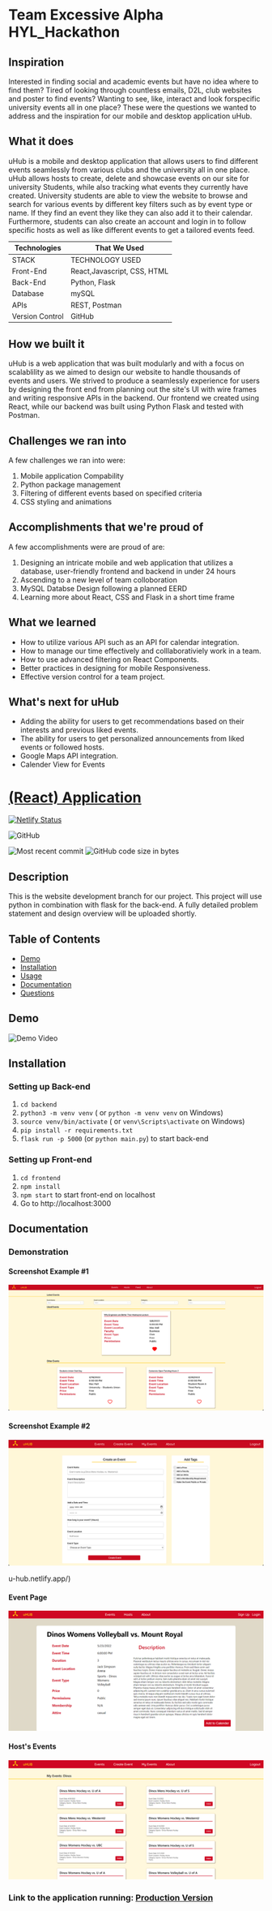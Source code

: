# Team Excessive Alpha HYL_Hackathon

## Inspiration

Interested in finding social and academic events but have no idea where to find them? Tired of looking through countless emails, D2L, club websites and poster to find events? Wanting to see, like, interact and look forspecific university events all in one place? These were the questions we wanted to address and the inspiration for our mobile and desktop application uHub.

## What it does

uHub is a mobile and desktop application that allows users to find different events seamlessly from various clubs and the university all in one place. uHub allows hosts to create, delete and showcase events on our site for university Students, while also tracking what events they currently have created. University students are able to view the website to browse and search for various events by different key filters such as by event type or name. If they find an event they like they can also add it to their calendar. Furthermore, students can also create an account and login in to follow specific hosts as well as like different events to get a tailored events feed.

| Technologies    | That We Used                |
| --------------- | --------------------------- |
| STACK           | TECHNOLOGY USED             |
| Front-End       | React,Javascript, CSS, HTML |
| Back-End        | Python, Flask               |
| Database        | mySQL                       |
| APIs            | REST, Postman               |
| Version Control | GitHub                      |

## How we built it

uHub is a web application that was built modularly and with a focus on scalablility as we aimed to design our website to handle thousands of events and users. We strived to produce a seamlessly experience for users by designing the front end from planning out the site's UI with wire frames and writing responsive APIs in the backend. Our frontend we created using React, while our backend was built using Python Flask and tested with Postman.

## Challenges we ran into

A few challenges we ran into were:

1. Mobile application Compability
2. Python package management
3. Filtering of different events based on specified criteria
4. CSS styling and animations

## Accomplishments that we're proud of

A few accomplishments were are proud of are:

1. Designing an intricate mobile and web application that utilizes a database, user-friendly frontend and backend in under 24 hours
2. Ascending to a new level of team colloboration
3. MySQL Databse Design following a planned EERD
4. Learning more about React, CSS and Flask in a short time frame

## What we learned

- How to utilize various API such as an API for calendar integration.
- How to manage our time effectively and colllaborativiely work in a team.
- How to use advanced filtering on React Components.
- Better practices in designing for mobile Responsiveness.
- Effective version control for a team project.

## What's next for uHub

- Adding the ability for users to get recommendations based on their interests and previous liked events.
- The ability for users to get personalized announcements from liked events or followed hosts.
- Google Maps API integration.
- Calender View for Events

# [(React) Application](https://github.com/cmrnfaith/HYL_Hackathon)

[![Netlify Status](https://api.netlify.com/api/v1/badges/ba98fcc3-3cc3-4e47-ab14-6cb12a983385/deploy-status)](https://app.netlify.com/sites/u-hub/deploys)

![GitHub](https://img.shields.io/github/license/cmrnfaith/HYL_Hackathon?style=plastic)

![Most recent commit](https://img.shields.io/github/last-commit/cmrnfaith/HYL_Hackathon)
![GitHub code size in bytes](https://img.shields.io/github/languages/code-size/cmrnfaith/HYL_Hackathon)

## Description

This is the website development branch for our project. This project will use python in combination with flask for the back-end. A fully detailed problem statement and design overview will be uploaded shortly.

## Table of Contents

- [Demo](#Demo)
- [Installation](#Installation)
- [Usage](#Usage)
- [Documentation](#Documentation)
- [Questions](#Questions)

## Demo

![Demo Video](https://youtube.com/demo)

## Installation

### Setting up Back-end

1. `cd backend`
2. `python3 -m venv venv` ( or `python -m venv venv` on Windows)
3. `source venv/bin/activate` ( or `venv\Scripts\activate` on Windows)
4. `pip install -r requirements.txt`
5. `flask run -p 5000` (or `python main.py`) to start back-end

### Setting up Front-end

1. `cd frontend`
2. `npm install`
3. `npm start` to start front-end on localhost
4. Go to http://localhost:3000

## Documentation

### Demonstration

#### Screenshot Example #1

![Screenshot #1](docs/Example2.png?raw=true "Example 1")

#### Screenshot Example #2

![Screenshot #2](docs/Example3.png?raw=true "Example 2")

u-hub.netlify.app/)

#### Event Page

![Screenshot #3](docs/Example4.png?raw=true "Example 3")

#### Host's Events

![Screenshot #4](docs/Example5.png?raw=true "Example 4")

### Link to the application running: [Production Version](https://u-hub.netlify.app/)
